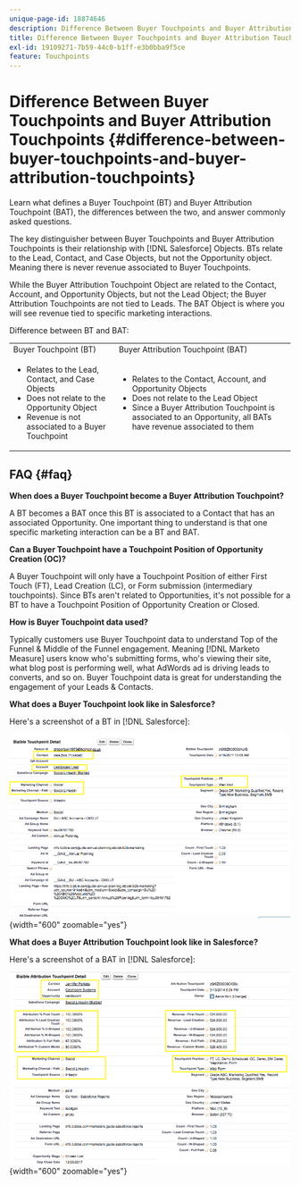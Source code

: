 ```yaml
---
unique-page-id: 18874646
description: Difference Between Buyer Touchpoints and Buyer Attribution Touchpoints - [!DNL Marketo Measure]
title: Difference Between Buyer Touchpoints and Buyer Attribution Touchpoints
exl-id: 19109271-7b59-44c0-b1ff-e3b0bba9f5ce
feature: Touchpoints
---
```

# Difference Between Buyer Touchpoints and Buyer Attribution Touchpoints {#difference-between-buyer-touchpoints-and-buyer-attribution-touchpoints}

Learn what defines a Buyer Touchpoint (BT) and Buyer Attribution Touchpoint (BAT), the differences between the two, and answer commonly asked questions.

The key distinguisher between Buyer Touchpoints and Buyer Attribution Touchpoints is their relationship with [!DNL Salesforce] Objects. BTs relate to the Lead, Contact, and Case Objects, but not the Opportunity object. Meaning there is never revenue associated to Buyer Touchpoints.

While the Buyer Attribution Touchpoint Object are related to the Contact, Account, and Opportunity Objects, but not the Lead Object; the  Buyer Attribution Touchpoints are not tied to Leads. The BAT Object is where you will see revenue tied to specific marketing interactions.

Difference between BT and BAT:

<table> 
 <colgroup> 
  <col> 
  <col> 
 </colgroup> 
 <tbody> 
  <tr> 
   <td>Buyer Touchpoint (BT)</td> 
   <td>Buyer Attribution Touchpoint (BAT)</td> 
  </tr> 
  <tr> 
   <td> 
    <ul> 
     <li>Relates to the Lead, Contact, and Case Objects</li> 
     <li>Does not relate to the Opportunity Object</li> 
     <li>Revenue is not associated to a Buyer Touchpoint</li> 
    </ul></td> 
   <td> 
    <ul> 
     <li>Relates to the Contact, Account, and Opportunity Objects</li> 
     <li>Does not relate to the Lead Object</li> 
     <li>Since a Buyer Attribution Touchpoint is associated to an Opportunity, all BATs have revenue associated to them</li> 
    </ul></td> 
  </tr> 
 </tbody> 
</table>

## FAQ {#faq}

**When does a Buyer Touchpoint become a Buyer Attribution Touchpoint?**

A BT becomes a BAT once this BT is associated to a Contact that has an associated Opportunity. One important thing to understand is that one specific marketing interaction can be a BT and BAT.

**Can a Buyer Touchpoint have a Touchpoint Position of Opportunity Creation (OC)?**

A Buyer Touchpoint will only have a Touchpoint Position of either First Touch (FT), Lead Creation (LC), or Form submission (intermediary touchpoints). Since BTs aren't related to Opportunities, it's not possible for a BT to have a Touchpoint Position of Opportunity Creation or Closed.

**How is Buyer Touchpoint data used?**

Typically customers use Buyer Touchpoint data to understand Top of the Funnel & Middle of the Funnel engagement. Meaning [!DNL Marketo Measure] users know who's submitting forms, who's viewing their site, what blog post is performing well, what AdWords ad is driving leads to converts, and so on. Buyer Touchpoint data is great for understanding the engagement of your Leads & Contacts.

**What does a Buyer Touchpoint look like in Salesforce?**

Here's a screenshot of a BT in [!DNL Salesforce]:

![](assets/buyer-touchpoints-and-buyer-attribution-touchpoints-1.png){width="600" zoomable="yes"}

**What does a Buyer Attribution Touchpoint look like in Salesforce?**

Here's a screenshot of a BAT in [!DNL Salesforce]:

![](assets/buyer-touchpoints-and-buyer-attribution-touchpoints-2.png){width="600" zoomable="yes"}
